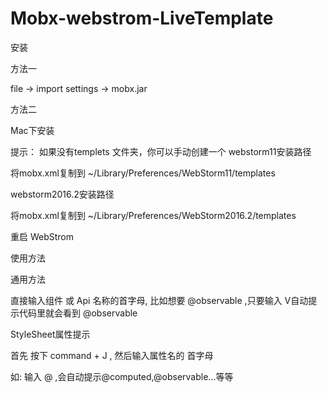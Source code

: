# Mobx-webstrom-LiveTemplate
安装

方法一

file -> import settings -> mobx.jar

方法二

Mac下安装

提示： 如果没有templets 文件夹，你可以手动创建一个
webstorm11安装路径

将mobx.xml复制到 ~/Library/Preferences/WebStorm11/templates

webstorm2016.2安装路径

将mobx.xml复制到 ~/Library/Preferences/WebStorm2016.2/templates

重启 WebStrom

使用方法

通用方法

直接输入组件 或 Api 名称的首字母, 比如想要 @observable ,只要输入 V自动提示代码里就会看到 @observable

StyleSheet属性提示

首先 按下 command + J , 然后输入属性名的 首字母

如: 输入 @ ,会自动提示@computed,@observable...等等
